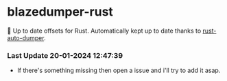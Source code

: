 # blazedumper-rust

🚀 Up to date offsets for Rust. Automatically kept up to date thanks to [rust-auto-dumper](https://github.com/Akandesh/rust-auto-dumper).


### Last Update 20-01-2024 12:47:39
- If there's something missing then open a issue and i'll try to add it asap.